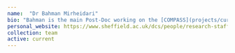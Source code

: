 ```yaml
---
name:  "Dr Bahman Mirheidari"
bio: "Bahman is the main Post-Doc working on the [COMPASS](projects/current/compass) project which aims to further develop the cognitive assessment system he piloted in his phd for stroke survivors."
personal_website: https://www.sheffield.ac.uk/dcs/people/research-staff/bahman-mirheidari
collection: team
active: current
---
```

